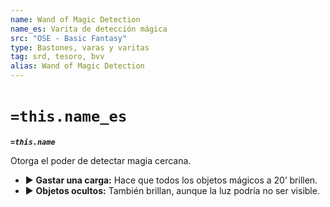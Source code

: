 ```yaml
---
name: Wand of Magic Detection
name_es: Varita de detección mágica
src: "OSE - Basic Fantasy"
type: Bastones, varas y varitas
tag: srd, tesoro, bvv
alias: Wand of Magic Detection
---
```

# `=this.name_es` 

**_`=this.name`_**

Otorga el poder de detectar magia cercana. 
- ▶ **Gastar una carga:** Hace que todos los objetos mágicos a 20’ brillen. 
- ▶ **Objetos ocultos:** También brillan, aunque la luz podría no ser visible. 